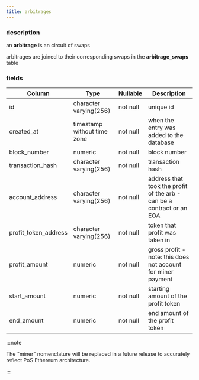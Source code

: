 ```yaml
---
title: arbitrages
---
```

### description

an **arbitrage** is an circuit of swaps

arbitrages are joined to their corresponding swaps in the **arbitrage_swaps** table

### fields

| Column               | Type                        | Nullable | Description                                                           |
|----------------------|-----------------------------|----------|-----------------------------------------------------------------------|
| id                   | character varying(256)      | not null | unique id                                                             |
| created_at           | timestamp without time zone | not null | when the entry was added to the database                              |
| block_number         | numeric                     | not null | block number                                                          |
| transaction_hash     | character varying(256)      | not null | transaction hash                                                      |
| account_address      | character varying(256)      | not null | address that took the profit of the arb - can be a contract or an EOA |
| profit_token_address | character varying(256)      | not null | token that profit was taken in                                        |
| profit_amount        | numeric                     | not null | gross profit - note: this does not account for miner payment          |
| start_amount         | numeric                     | not null | starting amount of the profit token                                   |
| end_amount           | numeric                     | not null | end amount of the profit token                                        |

:::note

The "miner" nomenclature will be replaced in a future release to accurately reflect PoS Ethereum architecture.

:::

